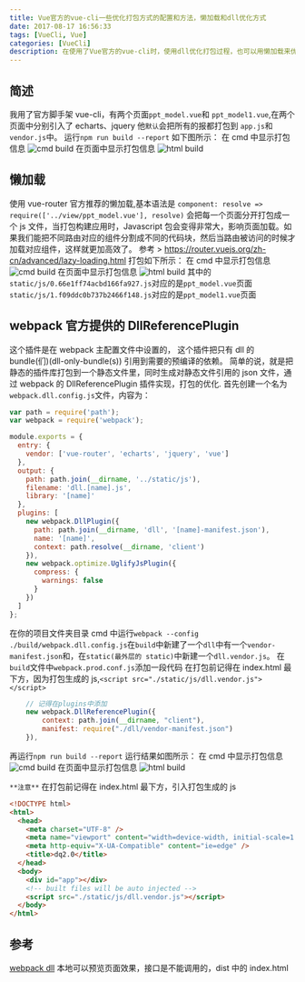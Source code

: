```yaml
---
title: Vue官方的vue-cli一些优化打包方式的配置和方法，懒加载和dll优化方式
date: 2017-08-17 16:56:33
tags: [VueCli, Vue]
categories: [VueCli]
description: 在使用了Vue官方的vue-cli时，使用dll优化打包过程，也可以用懒加载来优化
---
```


## 简述

我用了官方脚手架 vue-cli，有两个页面`ppt_model.vue`和 `ppt_model1.vue`,在两个页面中分别引入了 echarts、jquery
他`默认`会把所有的报都打包到 `app.js`和`vendor.js`中。
运行`npm run build --report`
如下图所示：
在 cmd 中显示打包信息
![cmd build](./vue-build-dll/vue_build/vue_build_dos1.jpg)
在页面中显示打包信息
![html build](./vue-build-dll/vue_build/vue_build_dos2.jpg)

## 懒加载

使用 vue-router 官方推荐的懒加载,基本语法是 `component: resolve => require(['../view/ppt_model.vue'], resolve)`
会把每一个页面分开打包成一个 js 文件，当打包构建应用时，Javascript 包会变得非常大，影响页面加载。如果我们能把不同路由对应的组件分割成不同的代码块，然后当路由被访问的时候才加载对应组件，这样就更加高效了。
参考 > https://router.vuejs.org/zh-cn/advanced/lazy-loading.html
打包如下所示：
在 cmd 中显示打包信息
![cmd build](./vue-build-dll/vue_build/vue_build_dos3.jpg)
在页面中显示打包信息
![html build](./vue-build-dll/vue_build/vue_build_dos4.jpg)
其中的`static/js/0.66e1ff74acbd166fa927.js`对应的是`ppt_model.vue`页面
`static/js/1.f09ddc0b737b2466f148.js`对应的是`ppt_model1.vue`页面

## webpack 官方提供的 DllReferencePlugin

这个插件是在 webpack 主配置文件中设置的， 这个插件把只有 dll 的 bundle(们)(dll-only-bundle(s)) 引用到需要的预编译的依赖。
简单的说，就是把静态的插件库打包到一个静态文件里，同时生成对静态文件引用的 json 文件，通过 webpack 的 DllReferencePlugin 插件实现，打包的优化.
首先创建一个名为`webpack.dll.config.js`文件，内容为：

```javascript
var path = require('path');
var webpack = require('webpack');

module.exports = {
  entry: {
    vendor: ['vue-router', 'echarts', 'jquery', 'vue']
  },
  output: {
    path: path.join(__dirname, '../static/js'),
    filename: 'dll.[name].js',
    library: '[name]'
  },
  plugins: [
    new webpack.DllPlugin({
      path: path.join(__dirname, 'dll', '[name]-manifest.json'),
      name: '[name]',
      context: path.resolve(__dirname, 'client')
    }),
    new webpack.optimize.UglifyJsPlugin({
      compress: {
        warnings: false
      }
    })
  ]
};
```

在你的项目文件夹目录 cmd 中运行`webpack --config ./build/webpack.dll.config.js`在`build`中新建了一个`dll`中有一个`vendor-manifest.json`和，在`static(最外层的 static)`中新建一个`dll.vendor.js`。
在`build`文件中`webpack.prod.conf.js`添加一段代码
在打包前记得在 index.html 最下方，因为打包生成的 js,`<script src="./static/js/dll.vendor.js"></script>`

```javascript
    // 记得在plugins中添加
    new webpack.DllReferencePlugin({
        context: path.join(__dirname, "client"),
        manifest: require("./dll/vendor-manifest.json")
    }),
```

再运行`npm run build --report`
运行结果如图所示：
在 cmd 中显示打包信息
![cmd build](./vue-build-dll/vue_build/vue_build_dos6.jpg)
在页面中显示打包信息
![html build](./vue-build-dll/vue_build/vue_build_dos7.jpg)

`**注意**`
在打包前记得在 index.html 最下方，引入打包生成的 js

```html
<!DOCTYPE html>
<html>
  <head>
    <meta charset="UTF-8" />
    <meta name="viewport" content="width=device-width, initial-scale=1.0" />
    <meta http-equiv="X-UA-Compatible" content="ie=edge" />
    <title>dq2.0</title>
  </head>
  <body>
    <div id="app"></div>
    <!-- built files will be auto injected -->
    <script src="./static/js/dll.vendor.js"></script>
  </body>
</html>
```

## 参考

[webpack dll](https://router.vuejs.org/zh-cn/advanced/lazy-loading.html)
本地可以预览页面效果，接口是不能调用的，dist 中的 index.html
